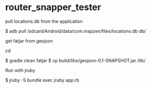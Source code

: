 router_snapper_tester
=====================

pull locations.db from the application

  $ adb pull /sdcard/Android/data/com.mapzen/files/locations.db db/

get fatjar from geojson

  cd <path to geojson>

  $ gradle clean fatjar
  $ cp build/libs/geojson-0.1-SNAPSHOT.jar <path to router_snapper_tester>/lib/
  

Run with jruby

  $ jruby -S bundle exec jruby app.rb
